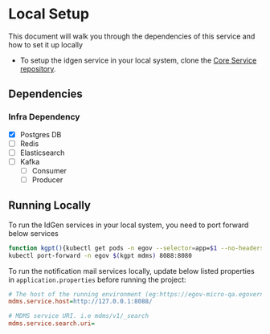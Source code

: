 # Local Setup

This document will walk you through the dependencies of this service and how to set it up locally

- To setup the idgen service in your local system, clone the [Core Service repository](https://github.com/egovernments/core-services).

## Dependencies

### Infra Dependency

- [X] Postgres DB
- [ ] Redis
- [ ] Elasticsearch
- [ ] Kafka
  - [ ] Consumer
  - [ ] Producer

## Running Locally

To run the IdGen services in your local system, you need to port forward below services

```bash
function kgpt(){kubectl get pods -n egov --selector=app=$1 --no-headers=true | head -n1 | awk '{print $1}'}
kubectl port-forward -n egov $(kgpt mdms) 8088:8080
``` 

To run the notification mail services locally, update below listed properties in `application.properties` before running the project:

```ini
# The host of the running environment (eg:https://egov-micro-qa.egovernments.org/citizen)
mdms.service.host=http://127.0.0.1:8088/

# MDMS service URI. i.e mdms/v1/_search
mdms.service.search.uri=
```

